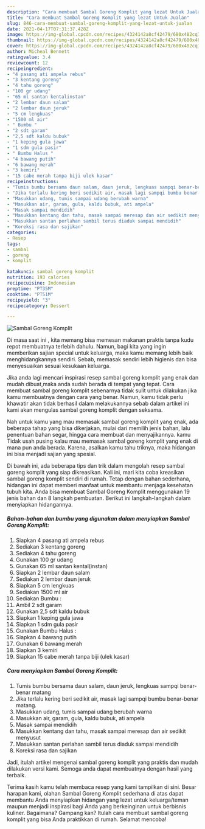 ```yaml
---
description: "Cara membuat Sambal Goreng Komplit yang lezat Untuk Jualan"
title: "Cara membuat Sambal Goreng Komplit yang lezat Untuk Jualan"
slug: 846-cara-membuat-sambal-goreng-komplit-yang-lezat-untuk-jualan
date: 2021-04-17T07:31:37.428Z
image: https://img-global.cpcdn.com/recipes/4324142a8cf42479/680x482cq70/sambal-goreng-komplit-foto-resep-utama.jpg
thumbnail: https://img-global.cpcdn.com/recipes/4324142a8cf42479/680x482cq70/sambal-goreng-komplit-foto-resep-utama.jpg
cover: https://img-global.cpcdn.com/recipes/4324142a8cf42479/680x482cq70/sambal-goreng-komplit-foto-resep-utama.jpg
author: Micheal Bennett
ratingvalue: 3.4
reviewcount: 12
recipeingredient:
- "4 pasang ati ampela rebus"
- "3 kentang goreng"
- "4 tahu goreng"
- "100 gr udang"
- "65 ml santan kentalinstan"
- "2 lembar daun salam"
- "2 lembar daun jeruk"
- "5 cm lengkuas"
- "1500 ml air"
- " Bumbu "
- "2 sdt garam"
- "2,5 sdt kaldu bubuk"
- "1 keping gula jawa"
- "1 sdm gula pasir"
- " Bumbu Halus "
- "4 bawang putih"
- "6 bawang merah"
- "3 kemiri"
- "15 cabe merah tanpa biji ulek kasar"
recipeinstructions:
- "Tumis bumbu bersama daun salam, daun jeruk, lengkuas sampqi benar-benar matang"
- "Jika terlalu kering beri sedikit air, masak lagi sampqi bumbu benar-benar matang."
- "Masukkan udang, tumis sampai udang berubah warna"
- "Masukkan air, garam, gula, kaldu bubuk, ati ampela"
- "Masak sampai mendidih"
- "Masukkan kentang dan tahu, masak sampai meresap dan air sedikit menyusut"
- "Masukkan santan perlahan sambil terus diaduk sampai mendidih"
- "Koreksi rasa dan sajikan"
categories:
- Resep
tags:
- sambal
- goreng
- komplit

katakunci: sambal goreng komplit 
nutrition: 193 calories
recipecuisine: Indonesian
preptime: "PT35M"
cooktime: "PT51M"
recipeyield: "3"
recipecategory: Dessert

---
```



![Sambal Goreng Komplit](https://img-global.cpcdn.com/recipes/4324142a8cf42479/680x482cq70/sambal-goreng-komplit-foto-resep-utama.jpg)

Di masa  saat ini , kita memang bisa memesan makanan praktis tanpa kudu repot membuatnya terlebih dahulu. Namun, bagi kita yang ingin memberikan sajian special untuk keluarga, maka kamu memang lebih baik menghidangkannya sendiri. Sebab, memasak sendiri lebih higienis dan bisa menyesuaikan sesuai kesukaan keluarga.

Jika anda lagi mencari inspirasi resep sambal goreng komplit yang enak dan mudah dibuat,maka anda sudah berada di tempat yang tepat. Cara membuat sambal goreng komplit  sebenarnya tidak sulit untuk dilakukan jika kamu membuatnya dengan cara yang benar. Namun, kamu tidak perlu khawatir akan tidak berhasil dalam melakukannya 
sebab dalam artikel ini kami akan mengulas sambal goreng komplit dengan seksama.  



Nah untuk kamu yang mau memasak sambal goreng komplit yang enak, ada beberapa tahap yang bisa dikerjakan, mulai dari memilih jenis bahan, lalu penentuan bahan segar, hingga cara membuat dan menyajikannya. kamu Tidak usah pusing kalau mau memasak sambal goreng komplit yang enak di mana pun anda berada. Karena, asalkan kamu  tahu triknya, maka hidangan ini bisa menjadi sajian yang spesial.

Di bawah ini, ada beberapa tips dan trik dalam mengolah resep sambal goreng komplit yang siap dikreasikan. Kali ini, mari kita coba kreasikan sambal goreng komplit sendiri di rumah. Tetap dengan bahan sederhana, hidangan ini dapat memberi manfaat untuk membantu menjaga kesehatan tubuh kita. Anda bisa membuat Sambal Goreng Komplit menggunakan 19 jenis bahan dan 8 langkah pembuatan. Berikut ini langkah-langkah dalam menyiapkan hidangannya.

<!--inarticleads1-->

##### Bahan-bahan dan bumbu yang digunakan dalam menyiapkan Sambal Goreng Komplit:

1. Siapkan 4 pasang ati ampela rebus
1. Sediakan 3 kentang goreng
1. Sediakan 4 tahu goreng
1. Gunakan 100 gr udang
1. Gunakan 65 ml santan kental(instan)
1. Siapkan 2 lembar daun salam
1. Sediakan 2 lembar daun jeruk
1. Siapkan 5 cm lengkuas
1. Sediakan 1500 ml air
1. Sediakan  Bumbu :
1. Ambil 2 sdt garam
1. Gunakan 2,5 sdt kaldu bubuk
1. Siapkan 1 keping gula jawa
1. Siapkan 1 sdm gula pasir
1. Gunakan  Bumbu Halus :
1. Siapkan 4 bawang putih
1. Gunakan 6 bawang merah
1. Siapkan 3 kemiri
1. Siapkan 15 cabe merah tanpa biji (ulek kasar)




<!--inarticleads2-->

##### Cara menyiapkan Sambal Goreng Komplit:

1. Tumis bumbu bersama daun salam, daun jeruk, lengkuas sampqi benar-benar matang
1. Jika terlalu kering beri sedikit air, masak lagi sampqi bumbu benar-benar matang.
1. Masukkan udang, tumis sampai udang berubah warna
1. Masukkan air, garam, gula, kaldu bubuk, ati ampela
1. Masak sampai mendidih
1. Masukkan kentang dan tahu, masak sampai meresap dan air sedikit menyusut
1. Masukkan santan perlahan sambil terus diaduk sampai mendidih
1. Koreksi rasa dan sajikan




Jadi, itulah artikel mengenai  sambal goreng komplit  yang praktis dan mudah dilakukan versi kami. Semoga anda dapat membuatnya dengan hasil yang terbaik. 

Terima kasih kamu telah membaca resep yang kami tampilkan di sini. Besar harapan kami, olahan  Sambal Goreng Komplit sederhana di atas dapat membantu Anda menyiapkan hidangan yang lezat untuk keluarga/teman maupun menjadi inspirasi bagi Anda yang berkeinginan untuk berbisnis kuliner. Bagaimana? Gampang kan? Itulah cara membuat sambal goreng komplit yang bisa Anda praktikkan di rumah. Selamat mencoba!

